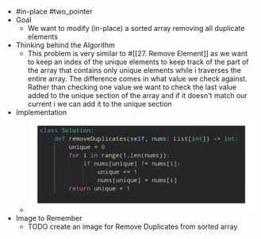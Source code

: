 - #in-place #two_pointer
- Goal
	- We want to modify (in-place) a sorted array removing all duplicate elements
- Thinking behind the Algorithm
	- This problem is very similar to #[[27. Remove Element]] as we want to keep an index of the unique elements to keep track of the part of the array that contains only unique elements while i traverses the entire array. The difference comes in what value we check against. Rather than checking one value we want to check the last value added to the unique section of the array and if it doesn't match our current i we can add it to the unique section
- Implementation
	- ![image.png](../assets/image_1757102819773_0.png)
- Image to Remember
	- TODO create an image for Remove Duplicates from sorted array